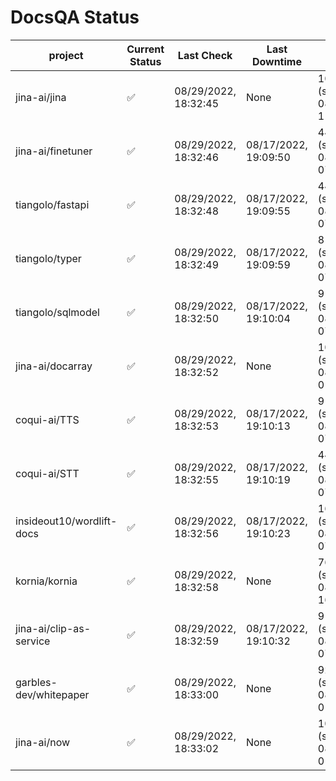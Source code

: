 # DocsQA Status

|         project         |Current Status|     Last Check     |   Last Downtime    |              % Uptime              |
|-------------------------|--------------|--------------------|--------------------|------------------------------------|
|jina-ai/jina             |✅            |08/29/2022, 18:32:45|None                |100.000 (since 08/29/2022, 11:24:14)|
|jina-ai/finetuner        |✅            |08/29/2022, 18:32:46|08/17/2022, 19:09:50|44.417 (since 08/15/2022, 07:09:42) |
|tiangolo/fastapi         |✅            |08/29/2022, 18:32:48|08/17/2022, 19:09:55|44.426 (since 08/15/2022, 07:09:42) |
|tiangolo/typer           |✅            |08/29/2022, 18:32:49|08/17/2022, 19:09:59|81.320 (since 08/15/2022, 07:09:42) |
|tiangolo/sqlmodel        |✅            |08/29/2022, 18:32:50|08/17/2022, 19:10:04|91.361 (since 08/15/2022, 07:09:42) |
|jina-ai/docarray         |✅            |08/29/2022, 18:32:52|None                |100.000 (since 08/24/2022, 01:39:12)|
|coqui-ai/TTS             |✅            |08/29/2022, 18:32:53|08/17/2022, 19:10:13|91.354 (since 08/15/2022, 07:09:42) |
|coqui-ai/STT             |✅            |08/29/2022, 18:32:55|08/17/2022, 19:10:19|44.431 (since 08/15/2022, 07:09:42) |
|insideout10/wordlift-docs|✅            |08/29/2022, 18:32:56|08/17/2022, 19:10:23|169.507 (since 08/15/2022, 07:09:42)|
|kornia/kornia            |✅            |08/29/2022, 18:32:58|None                |762.540 (since 08/23/2022, 16:11:04)|
|jina-ai/clip-as-service  |✅            |08/29/2022, 18:32:59|08/17/2022, 19:10:32|91.375 (since 08/15/2022, 07:09:42) |
|garbles-dev/whitepaper   |✅            |08/29/2022, 18:33:00|None                |92.032 (since 08/24/2022, 01:39:12) |
|jina-ai/now              |✅            |08/29/2022, 18:33:02|None                |100.000 (since 08/24/2022, 01:39:12)|
